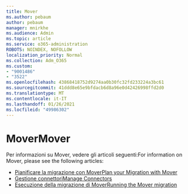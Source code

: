```yaml
---
title: Mover
ms.author: pebaum
author: pebaum
manager: mnirkhe
ms.audience: Admin
ms.topic: article
ms.service: o365-administration
ROBOTS: NOINDEX, NOFOLLOW
localization_priority: Normal
ms.collection: Adm_O365
ms.custom:
- "9001486"
- "3522"
ms.openlocfilehash: 43868418752d9274aa0b30fc32fd233224a3bc61
ms.sourcegitcommit: 41ddd8e65e9bfdacb6d8a96e0d42426998ffd2d0
ms.translationtype: MT
ms.contentlocale: it-IT
ms.lasthandoff: 01/26/2021
ms.locfileid: "49986302"
---
```

# <a name="mover"></a><span data-ttu-id="00b86-102">Mover</span><span class="sxs-lookup"><span data-stu-id="00b86-102">Mover</span></span>

<span data-ttu-id="00b86-103">Per informazioni su Mover, vedere gli articoli seguenti:</span><span class="sxs-lookup"><span data-stu-id="00b86-103">For information on Mover, please see the following articles:</span></span>

- [<span data-ttu-id="00b86-104">Pianificare la migrazione con Mover</span><span class="sxs-lookup"><span data-stu-id="00b86-104">Plan your Migration with Mover</span></span>](https://docs.microsoft.com/sharepointmigration/mover-plan-migration)
- [<span data-ttu-id="00b86-105">Gestione connettori</span><span class="sxs-lookup"><span data-stu-id="00b86-105">Manage Connectors</span></span>](https://docs.microsoft.com/sharepointmigration/mover-manage-connectors)
- [<span data-ttu-id="00b86-106">Esecuzione della migrazione di Mover</span><span class="sxs-lookup"><span data-stu-id="00b86-106">Running the Mover migration</span></span>](https://docs.microsoft.com/sharepointmigration/mover-running-migration)

